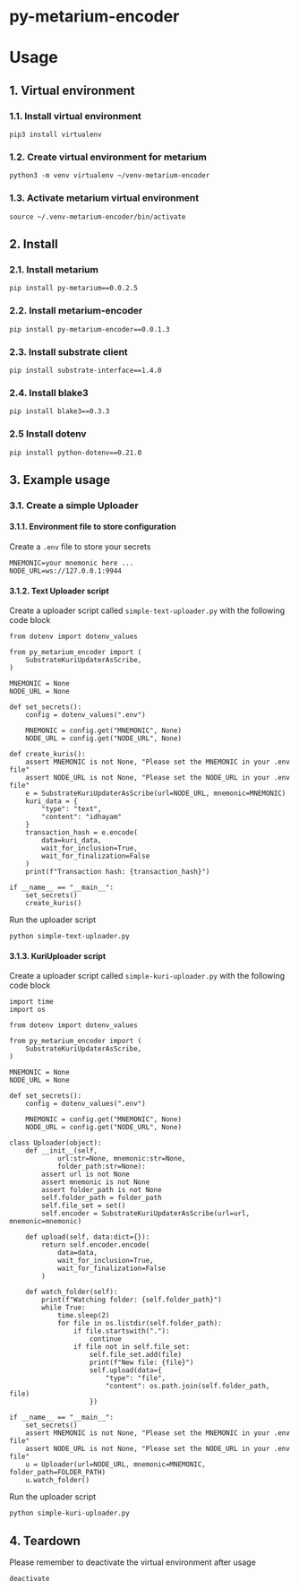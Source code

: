 # py-metarium-encoder

# Usage


## 1. Virtual environment

### 1.1. Install virtual environment

```
pip3 install virtualenv
```

### 1.2. Create virtual environment for metarium

```
python3 -m venv virtualenv ~/venv-metarium-encoder
```

### 1.3. Activate metarium virtual environment

```
source ~/.venv-metarium-encoder/bin/activate
```

## 2. Install

### 2.1. Install metarium

```
pip install py-metarium==0.0.2.5
```

### 2.2. Install metarium-encoder

```
pip install py-metarium-encoder==0.0.1.3
```

### 2.3. Install substrate client

```
pip install substrate-interface==1.4.0
```

### 2.4. Install blake3

```
pip install blake3==0.3.3
```

### 2.5 Install dotenv
```
pip install python-dotenv==0.21.0
```

## 3. Example usage

### 3.1. Create a simple Uploader

#### 3.1.1. Environment file to store configuration

Create a `.env` file to store your secrets
```
MNEMONIC=your mnemonic here ...
NODE_URL=ws://127.0.0.1:9944
```

#### 3.1.2. Text Uploader script
Create a uploader script called `simple-text-uploader.py` with the following code block
```
from dotenv import dotenv_values

from py_metarium_encoder import (
    SubstrateKuriUpdaterAsScribe,
)

MNEMONIC = None
NODE_URL = None

def set_secrets():
    config = dotenv_values(".env")

    MNEMONIC = config.get("MNEMONIC", None)
    NODE_URL = config.get("NODE_URL", None)

def create_kuris():
    assert MNEMONIC is not None, "Please set the MNEMONIC in your .env file"
    assert NODE_URL is not None, "Please set the NODE_URL in your .env file"
    e = SubstrateKuriUpdaterAsScribe(url=NODE_URL, mnemonic=MNEMONIC)
    kuri_data = {
        "type": "text",
        "content": "idhayam"
    }
    transaction_hash = e.encode(
        data=kuri_data,
        wait_for_inclusion=True,
        wait_for_finalization=False
    )
    print(f"Transaction hash: {transaction_hash}")

if __name__ == "__main__":
    set_secrets()
    create_kuris()
```
Run the uploader script
```
python simple-text-uploader.py
```

#### 3.1.3. KuriUploader script
Create a uploader script called `simple-kuri-uploader.py` with the following code block
```
import time
import os

from dotenv import dotenv_values

from py_metarium_encoder import (
    SubstrateKuriUpdaterAsScribe,
)

MNEMONIC = None
NODE_URL = None

def set_secrets():
    config = dotenv_values(".env")

    MNEMONIC = config.get("MNEMONIC", None)
    NODE_URL = config.get("NODE_URL", None)

class Uploader(object):
    def __init__(self,
            url:str=None, mnemonic:str=None,
            folder_path:str=None):
        assert url is not None
        assert mnemonic is not None
        assert folder_path is not None
        self.folder_path = folder_path
        self.file_set = set()
        self.encoder = SubstrateKuriUpdaterAsScribe(url=url, mnemonic=mnemonic)

    def upload(self, data:dict={}):
        return self.encoder.encode(
            data=data,
            wait_for_inclusion=True,
            wait_for_finalization=False
        )
    
    def watch_folder(self):
        print(f"Watching folder: {self.folder_path}")
        while True:
            time.sleep(2)
            for file in os.listdir(self.folder_path):
                if file.startswith("."):
                    continue
                if file not in self.file_set:
                    self.file_set.add(file)
                    print(f"New file: {file}")
                    self.upload(data={
                        "type": "file",
                        "content": os.path.join(self.folder_path, file)
                    })

if __name__ == "__main__":
    set_secrets()
    assert MNEMONIC is not None, "Please set the MNEMONIC in your .env file"
    assert NODE_URL is not None, "Please set the NODE_URL in your .env file"
    u = Uploader(url=NODE_URL, mnemonic=MNEMONIC, folder_path=FOLDER_PATH)
    u.watch_folder()
```
Run the uploader script
```
python simple-kuri-uploader.py
```

## 4. Teardown

Please remember to deactivate the virtual environment after usage

```
deactivate
```